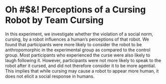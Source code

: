 # Oh #$&! Perceptions of a Cursing Robot by Team Cursing
In this experiment, we investigate whether the violation of a social norm, cursing, by a robot influences a human’s perceptions of that robot. We found that participants were more likely to consider the robot to be anthropomorphic in the experimental group as compared to the control group. Most participants who experienced the curse were also likely to laugh following it. However, participants were not more likely to speak to the robot after it cursed, and did not therefore consider it to be more agential. This implies that while cursing may cause a robot to appear more human, it does not elicit a social response in humans.
